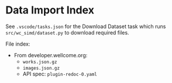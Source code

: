 # Data Import Index

See `.vscode/tasks.json` for the Download Dataset task which runs `src/wc_simd/dataset.py` to download required files.

File index:

- From developer.wellcome.org:
  - `works.json.gz`
  - `images.json.gz`
  - API spec: `plugin-redoc-0.yaml`
